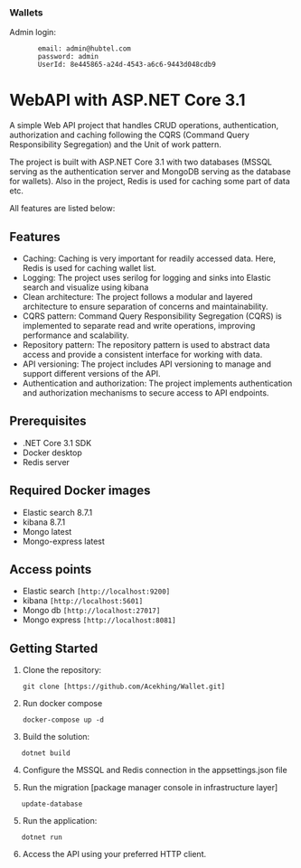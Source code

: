 ### Wallets


Admin login:

           email: admin@hubtel.com
           password: admin
           UserId: 8e445865-a24d-4543-a6c6-9443d048cdb9
           
           
# WebAPI with ASP.NET Core 3.1
A simple Web API project that handles CRUD operations, authentication, authorization and caching following the CQRS (Command Query Responsibility Segregation) and the Unit of work pattern.

The project is built with ASP.NET Core 3.1 with two databases (MSSQL serving as the authentication server and MongoDB serving as the database for wallets). Also in the project, Redis is used for caching some part of data etc.

All features are listed below:

## Features

- Caching: Caching is very important for readily accessed data. Here, Redis is used for caching wallet list.
- Logging: The project uses serilog for logging and sinks into Elastic search and visualize using kibana
- Clean architecture: The project follows a modular and layered architecture to ensure separation of concerns and maintainability.
- CQRS pattern: Command Query Responsibility Segregation (CQRS) is implemented to separate read and write operations, improving performance and scalability.
- Repository pattern: The repository pattern is used to abstract data access and provide a consistent interface for working with data.
- API versioning: The project includes API versioning to manage and support different versions of the API.
- Authentication and authorization: The project implements authentication and authorization mechanisms to secure access to API endpoints.


## Prerequisites

- .NET Core 3.1 SDK
- Docker desktop
- Redis server

## Required Docker images
- Elastic search 8.7.1
- kibana 8.7.1
- Mongo latest
- Mongo-express latest

## Access points
- Elastic search ```[http://localhost:9200]```
- kibana ```[http://localhost:5601]```
- Mongo db ```[http://localhost:27017]```
- Mongo express ```[http://localhost:8081]```

## Getting Started

1. Clone the repository:
   ```shell
   git clone [https://github.com/Acekhing/Wallet.git]
   
2. Run docker compose
   ```shell
   docker-compose up -d
   ```
   
3. Build the solution:
```shell
   dotnet build
```

4. Configure the MSSQL and Redis connection in the appsettings.json file

5. Run the migration [package manager console in infrastructure layer]
```
   update-database
```

5. Run the application:
```shell
   dotnet run
```

6. Access the API using your preferred HTTP client.

<br/>
<br/>
<br/>
